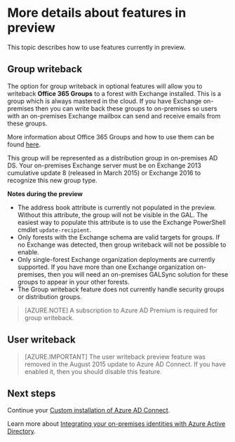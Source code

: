 <properties
   pageTitle="Azure AD Connect: Features in preview | Microsoft Azure"
   description="This topic describes in more detail features which are in preview in Azure AD Connect."
   services="active-directory"
   documentationCenter=""
   authors="andkjell"
   manager="femila"
   editor=""/>

<tags
   ms.service="active-directory"  
   ms.workload="identity"
   ms.tgt_pltfrm="na"
   ms.devlang="na"
   ms.topic="article"
   ms.date="06/27/2016"
   ms.author="andkjell;billmath"/>

# More details about features in preview
This topic describes how to use features currently in preview.

## Group writeback
The option for group writeback in optional features will allow you to writeback **Office 365 Groups** to a forest with Exchange installed. This is a group which is always mastered in the cloud. If you have Exchange on-premises then you can write back these groups to on-premises so users with an on-premises Exchange mailbox can send and receive emails from these groups.

More information about Office 365 Groups and how to use them can be found [here](http://aka.ms/O365g).

This group will be represented as a distribution group in on-premises AD DS. Your on-premises Exchange server must be on Exchange 2013 cumulative update 8 (released in March 2015) or Exchange 2016 to recognize this new group type.

**Notes during the preview**

- The address book attribute is currently not populated in the preview. Without this attribute, the group will not be visible in the GAL. The easiest way to populate this attribute is to use the Exchange PowerShell cmdlet `update-recipient`.
- Only forests with the Exchange schema are valid targets for groups. If no Exchange was detected, then group writeback will not be possible to enable.
- Only single-forest Exchange organization deployments are currently supported. If you have more than one Exchange organization on-premises, then you will need an on-premises GALSync solution for these groups to appear in your other forests.
- The Group writeback feature does not currently handle security groups or distribution groups.

>[AZURE.NOTE] A subscription to Azure AD Premium is required for group writeback.

## User writeback
> [AZURE.IMPORTANT] The user writeback preview feature was removed in the August 2015 update to Azure AD Connect. If you have enabled it, then you should disable this feature.

## Next steps
Continue your [Custom installation of Azure AD Connect](active-directory-aadconnect-get-started-custom.md).

Learn more about [Integrating your on-premises identities with Azure Active Directory](active-directory-aadconnect.md).
